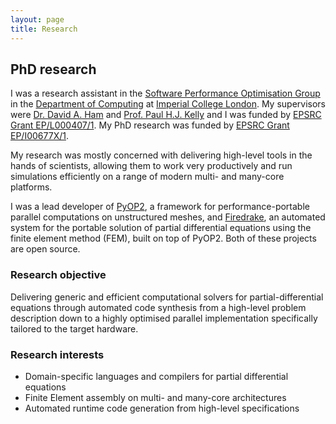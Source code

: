 ```yaml
---
layout: page
title: Research
---
```


## PhD research

I was a research assistant in the [Software Performance Optimisation
Group](https://spo.doc.ic.ac.uk/) in the [Department of
Computing](http://www.doc.ic.ac.uk/) at [Imperial College
London](http://www.imperial.ac.uk). My supervisors were [Dr. David A.
Ham](http://www3.imperial.ac.uk/people/david.ham) and [Prof.  Paul H.J.
Kelly](http://www.doc.ic.ac.uk/~phjk/) and I was funded by [EPSRC Grant
EP/L000407/1](http://gow.epsrc.ac.uk/NGBOViewGrant.aspx?GrantRef=EP/L000407/1).
My PhD research was funded by [EPSRC Grant
EP/I00677X/1](http://gow.epsrc.ac.uk/ViewGrant.aspx?GrantRef=EP/I00677X/1).

My research was mostly concerned with delivering high-level tools in the hands
of scientists, allowing them to work very productively and run simulations
efficiently on a range of modern multi- and many-core platforms.

I was a lead developer of [PyOP2](https://github.com/OP2/PyOP2), a framework
for performance-portable parallel computations on unstructured meshes, and
[Firedrake](http://firedrakeproject.org/), an automated system for the
portable solution of partial differential equations using the finite element
method (FEM), built on top of PyOP2. Both of these projects are open source.

### Research objective

Delivering generic and efficient computational solvers for
partial-differential equations through automated code synthesis from a
high-level problem description down to a highly optimised parallel
implementation specifically tailored to the target hardware.

### Research interests

* Domain-specific languages and compilers for partial differential equations
* Finite Element assembly on multi- and many-core architectures
* Automated runtime code generation from high-level specifications
